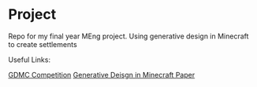 # Project
Repo for my final year MEng project. Using generative design in Minecraft to create settlements

Useful Links:

[GDMC Competition](http://gendesignmc.engineering.nyu.edu)
[Generative Deisgn in Minecraft Paper](https://www.researchgate.net/publication/327638962_Generative_design_in_minecraft_GDMC_settlement_generation_competition)
